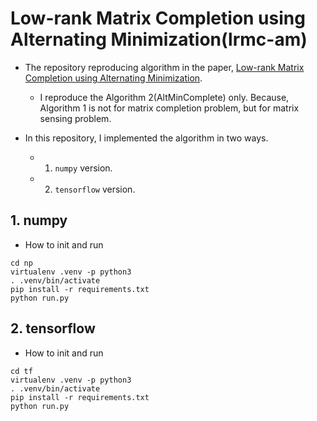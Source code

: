 # Low-rank Matrix Completion using Alternating Minimization(lrmc-am)

- The repository reproducing algorithm in the paper, [Low-rank Matrix Completion using Alternating Minimization](https://arxiv.org/abs/1212.0467).
  - I reproduce the Algorithm 2(AltMinComplete) only. Because, Algorithm 1 is not for matrix completion problem, but for matrix sensing problem.

- In this repository, I implemented the algorithm in two ways.
  - 1. `numpy` version.
  - 2. `tensorflow` version.

## 1. numpy

- How to init and run
```
cd np
virtualenv .venv -p python3
. .venv/bin/activate
pip install -r requirements.txt
python run.py
```

## 2. tensorflow

- How to init and run
```
cd tf
virtualenv .venv -p python3
. .venv/bin/activate
pip install -r requirements.txt
python run.py
```
